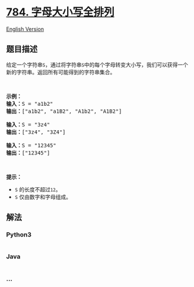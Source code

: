 # [784. 字母大小写全排列](https://leetcode-cn.com/problems/letter-case-permutation)

[English Version](https://github.com/yanglr/leetcode-ac/blob/master/assets/0700-0799/0784.Letter%20Case%20Permutation/README_EN.md)

## 题目描述

<!-- 这里写题目描述 -->

<p>给定一个字符串<code>S</code>，通过将字符串<code>S</code>中的每个字母转变大小写，我们可以获得一个新的字符串。返回所有可能得到的字符串集合。</p>

<p>&nbsp;</p>

<pre><strong>示例：</strong>
<strong>输入：</strong>S = &quot;a1b2&quot;
<strong>输出：</strong>[&quot;a1b2&quot;, &quot;a1B2&quot;, &quot;A1b2&quot;, &quot;A1B2&quot;]

<strong>输入：</strong>S = &quot;3z4&quot;
<strong>输出：</strong>[&quot;3z4&quot;, &quot;3Z4&quot;]

<strong>输入：</strong>S = &quot;12345&quot;
<strong>输出：</strong>[&quot;12345&quot;]
</pre>

<p>&nbsp;</p>

<p><strong>提示：</strong></p>

<ul>
	<li><code>S</code>&nbsp;的长度不超过<code>12</code>。</li>
	<li><code>S</code>&nbsp;仅由数字和字母组成。</li>
</ul>


## 解法

<!-- 这里可写通用的实现逻辑 -->

<!-- tabs:start -->

### **Python3**

<!-- 这里可写当前语言的特殊实现逻辑 -->

```python

```

### **Java**

<!-- 这里可写当前语言的特殊实现逻辑 -->

```java

```

### **...**

```

```

<!-- tabs:end -->
